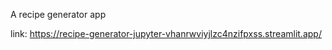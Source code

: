 A recipe generator app

link: https://recipe-generator-jupyter-vhanrwviyjlzc4nzifpxss.streamlit.app/
